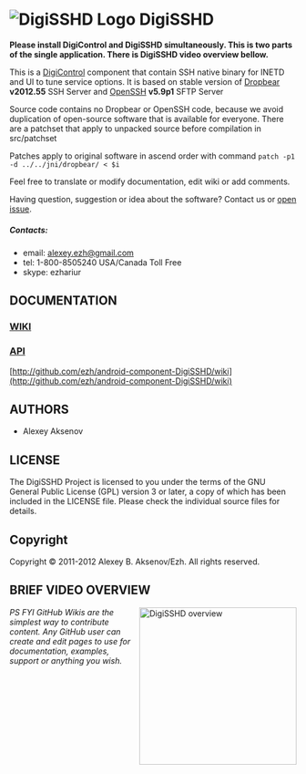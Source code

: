 ![DigiSSHD Logo](https://github.com/ezh/android-component-DigiSSHD/raw/master/res/drawable-hdpi/ic_launcher.png) DigiSSHD
========================================================================================================================

__Please install DigiControl and DigiSSHD simultaneously. This is two parts of the single application. There is DigiSSHD video overview bellow.__

This is a [DigiControl](http://github.com/ezh/android-DigiControl) component that contain SSH native binary for INETD and UI to tune service options. It is based on stable version of [Dropbear](https://matt.ucc.asn.au/dropbear/dropbear.html) __v2012.55__ SSH Server and [OpenSSH](http://www.openssh.com/) __v5.9p1__ SFTP Server

Source code contains no Dropbear or OpenSSH code, because we avoid duplication of open-source software that is available for everyone. There are a patchset that apply to unpacked source before compilation in src/patchset

Patches apply to original software in ascend order with command ```patch -p1 -d ../../jni/dropbear/ < $i```

Feel free to translate or modify documentation, edit wiki or add comments.

Having question, suggestion or idea about the software? Contact us or [open issue](http://github.com/ezh/android-component-DigiSSHD/issues).

##### Contacts:

* email: alexey.ezh@gmail.com
* tel: 1-800-8505240 USA/Canada Toll Free
* skype: ezhariur

DOCUMENTATION
-------------

### [WIKI](http://github.com/ezh/android-component-DigiSSHD/wiki)
### [API](http://ezh.github.com/android-component-DigiSSHD/api/)

  [http://github.com/ezh/android-component-DigiSSHD/wiki](http://github.com/ezh/android-component-DigiSSHD/wiki)

AUTHORS
-------

* Alexey Aksenov

LICENSE
-------

The DigiSSHD Project is licensed to you under the terms of
the GNU General Public License (GPL) version 3 or later,
a copy of which has been included in the LICENSE file.
Please check the individual source files for details.

Copyright
---------

Copyright ©  2011-2012 Alexey B. Aksenov/Ezh. All rights reserved.

BRIEF VIDEO OVERVIEW
--------------------

<a style="float:right" href="http://youtu.be/aoqYQDAIk28" target="_blank">
  <img alt="DigiSSHD overview" src="https://github.com/ezh/android-component-DigiSSHD/blob/master/src/resources/screenshots/DigiSSHD-1-2012-04-18-192534.png?raw=true" width="276" />
</a>



_PS FYI GitHub Wikis are the simplest way to contribute content. Any GitHub user can create and edit pages to use for documentation, examples, support or anything you wish._
